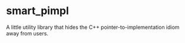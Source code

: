 # smart_pimpl
A little utility library that hides the C++ pointer-to-implementation idiom away from users.
